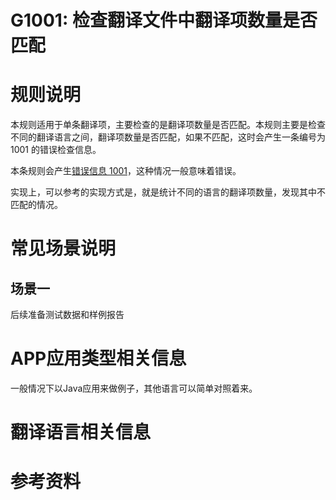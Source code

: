 # G1001: 检查翻译文件中翻译项数量是否匹配

# 规则说明

本规则适用于单条翻译项，主要检查的是翻译项数量是否匹配。本规则主要是检查不同的翻译语言之间，翻译项数量是否匹配，如果不匹配，这时会产生一条编号为 1001 的错误检查信息。

本条规则会产生[错误信息 1001](../error_info.md##1001翻译条目数不匹配)，这种情况一般意味着错误。

实现上，可以参考的实现方式是，就是统计不同的语言的翻译项数量，发现其中不匹配的情况。

# 常见场景说明

## 场景一

后续准备测试数据和样例报告


# APP应用类型相关信息

一般情况下以Java应用来做例子，其他语言可以简单对照着来。

# 翻译语言相关信息


# 参考资料

